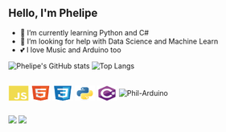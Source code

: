 ## Hello, I'm Phelipe

- 🌱 I’m currently learning Python and C#
- 🤞 I’m looking for help with Data Science and Machine Learn
- 💕 I love Music and Arduino too


![Phelipe's GitHub stats](https://github-readme-stats.vercel.app/api?username=philtisoni&show_icons=true&theme=dark)
![Top Langs](https://github-readme-stats.vercel.app/api/top-langs/?username=philtisoni&layout=compact&theme=dark)


<div style="display: inline_block"><br>
  <img align="center" alt="Phil-Js" height="30" width="40" src="https://raw.githubusercontent.com/devicons/devicon/master/icons/javascript/javascript-plain.svg">
  <img align="center" alt="Phil-HTML" height="30" width="40" src="https://raw.githubusercontent.com/devicons/devicon/master/icons/html5/html5-original.svg">
  <img align="center" alt="Phil-CSS" height="30" width="40" src="https://raw.githubusercontent.com/devicons/devicon/master/icons/css3/css3-original.svg">
  <img align="center" alt="Phil-Python" height="30" width="40" src="https://raw.githubusercontent.com/devicons/devicon/master/icons/python/python-original.svg">
  <img align="center" alt="Phil-Csharp" height="30" width="40" src="https://raw.githubusercontent.com/devicons/devicon/master/icons/csharp/csharp-original.svg">
  <img align="center" alt="Phil-Arduino" height="30" width="40" src="https://cdn.jsdelivr.net/gh/devicons/devicon/icons/arduino/arduino-original.svg"">
</div>
  
  
  ##
 
<div> 
  <a href = mailto:phelipe.tisoni@gmail.com><img src="https://img.shields.io/badge/-Gmail-%23333?style=for-the-badge&logo=gmail&logoColor=white" target="_blank"></a>
  <a href="https://www.linkedin.com/in/phelipetisoni/" target="_blank"><img src="https://img.shields.io/badge/-LinkedIn-%230077B5?style=for-the-badge&logo=linkedin&logoColor=white" target="_blank"></a> 
  
</div>

